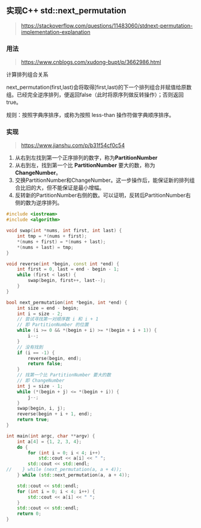 ## 实现C++ std::next_permutation

> https://stackoverflow.com/questions/11483060/stdnext-permutation-implementation-explanation

### 用法

> https://www.cnblogs.com/xudong-bupt/p/3662986.html

计算排列组合关系

next_permutation(first,last)会将取得[first,last)的下一个排列组合并赋值给原数组。已经完全逆序排列，便返回false（此时将原序列做反转操作）；否则返回true。

规则：按照字典序排序，或称为按照 less-than 操作符做字典顺序排序。

### 实现

> https://www.jianshu.com/p/b31f54cf0c54

1. 从右到左找到第一个正序排列的数字，称为**PartitionNumber**
2. 从右到左，找到第一个比 **PartitionNumber** 要大的数，称为 **ChangeNumber**。
3. 交换PartitionNumber和ChangeNumber。这一步操作后，能保证新的排列组合比旧的大，但不能保证是最小增幅。
4. 反转新的PartitionNumber右侧的数。可以证明，反转后PartitionNumber右侧的数为逆序排列。



```cpp
#include <iostream>
#include <algorithm>

void swap(int *nums, int first, int last) {
    int tmp = *(nums + first);
    *(nums + first) = *(nums + last);
    *(nums + last) = tmp;
}

void reverse(int *begin, const int *end) {
    int first = 0, last = end - begin - 1;
    while (first < last) {
        swap(begin, first++, last--);
    }
}

bool next_permutation(int *begin, int *end) {
    int size = end - begin;
    int i = size - 2;
    // 尝试寻找第一对顺序数 i 和 i + 1
    // 即 PartitionNumber 的位置
    while (i >= 0 && *(begin + i) >= *(begin + i + 1)) {
        i--;
    }
    // 没有找到
    if (i == -1) {
        reverse(begin, end);
        return false;
    }
    // 找第一个比 PartitionNumber 要大的数
    // 即 ChangeNumber
    int j = size - 1;
    while (*(begin + j) <= *(begin + i)) {
        j--;
    }
    swap(begin, i, j);
    reverse(begin + i + 1, end);
    return true;
}

int main(int argc, char **argv) {
    int a[4] = {1, 2, 3, 4};
    do {
        for (int i = 0; i < 4; i++)
            std::cout << a[i] << " ";
        std::cout << std::endl;
//    } while (next_permutation(a, a + 4));
    } while (std::next_permutation(a, a + 4));

    std::cout << std::endl;
    for (int i = 0; i < 4; i++) {
        std::cout << a[i] << " ";
    }
    std::cout << std::endl;
    return 0;
}
```

